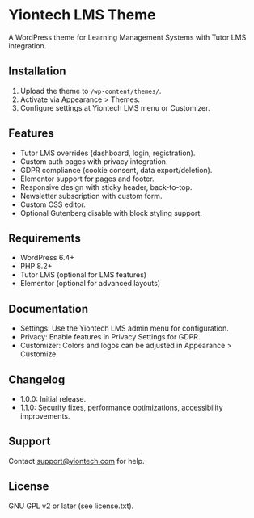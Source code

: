# Yiontech LMS Theme

A WordPress theme for Learning Management Systems with Tutor LMS integration.

## Installation
1. Upload the theme to `/wp-content/themes/`.
2. Activate via Appearance > Themes.
3. Configure settings at Yiontech LMS menu or Customizer.

## Features
- Tutor LMS overrides (dashboard, login, registration).
- Custom auth pages with privacy integration.
- GDPR compliance (cookie consent, data export/deletion).
- Elementor support for pages and footer.
- Responsive design with sticky header, back-to-top.
- Newsletter subscription with custom form.
- Custom CSS editor.
- Optional Gutenberg disable with block styling support.

## Requirements
- WordPress 6.4+
- PHP 8.2+
- Tutor LMS (optional for LMS features)
- Elementor (optional for advanced layouts)

## Documentation
- Settings: Use the Yiontech LMS admin menu for configuration.
- Privacy: Enable features in Privacy Settings for GDPR.
- Customizer: Colors and logos can be adjusted in Appearance > Customize.

## Changelog
- 1.0.0: Initial release.
- 1.1.0: Security fixes, performance optimizations, accessibility improvements.

## Support
Contact support@yiontech.com for help.

## License
GNU GPL v2 or later (see license.txt).